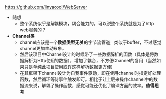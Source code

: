 https://github.com/linyacool/WebServer

- 随想
  - 整个系统似乎是解耦模块，耦合能力的。可以说整个系统就是为了http web服务的？
- **Channel类**
  - channel应该是一个**数据类型无关**的字节流管道，类似于buffer，不过感觉channel更加生动形象。
  - 然后该项目中Channel设计的时候带了一些数据解析的函数（具体是将数据解析为Http使用的数据），增加了耦合，不方便Channel的复用（当然如果只是单纯此项目使用或许这样解析数据更方便）
  - 在其框架下channel设计为自我事件驱动，即在使用channel时指定好处理函数，然后循环等待事件触发即可。相比于让上层来操作channel中的数据流来说，解耦了操作函数，感觉可能还优化了编译方面的效率。**值得思考**